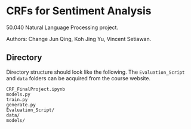 # CRFs for Sentiment Analysis
50.040 Natural Language Processing project.

Authors: Change Jun Qing, Koh Jing Yu, Vincent Setiawan.

## Directory
Directory structure should look like the following. The `Evaluation_Script` and `data` folders can be acquired from the course website.

```
CRF_FinalProject.ipynb
models.py
train.py
generate.py
Evaluation_Script/
data/
models/
```